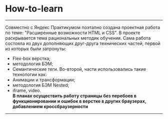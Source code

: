 # How-to-learn
------
Совместно с Яндекс Практикумом поэтапно создана проектная работа по теме: "Расширенные возможности HTML и CSS".
В проекте раскрывается тема рациональных методик обучения. Сама работа состояла из двух дополняющих друг-друга технических частей, первой из которых были затронуты:
* Flex-box верстка;
* методология БЭМ;
* Семантические теги.
Во-второй, части использовались такие технологии как:
* Анимации и трансформации;
* методология БЭМ Nested;
* iframe, video.  
  **В планах осуществить работу страницы без перебоев в функционировании и ошибок в верстке в других браузерах, добавлением кроссбраузерности**
------
